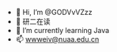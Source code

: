 - 👋 Hi, I’m @GODVvVZzz
- 👀 研二在读
- 🌱 I’m currently learning Java
- 📫 wwweiv@nuaa.edu.cn

<!---
GODVvVZzz/GODVvVZzz is a ✨ special ✨ repository because its `README.md` (this file) appears on your GitHub profile.
You can click the Preview link to take a look at your changes.
--->
